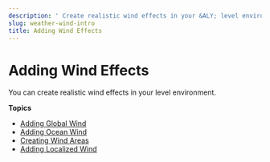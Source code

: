```yaml
---
description: ' Create realistic wind effects in your &ALY; level environment. '
slug: weather-wind-intro
title: Adding Wind Effects
---
```

# Adding Wind Effects<a name="weather-wind-intro"></a>

You can create realistic wind effects in your level environment\.

**Topics**
+ [Adding Global Wind](/docs/userguide/weather/wind-global.md)
+ [Adding Ocean Wind](/docs/userguide/weather/wind-ocean.md)
+ [Creating Wind Areas](/docs/userguide/weather/wind-areas.md)
+ [Adding Localized Wind](/docs/userguide/weather/wind-local.md)